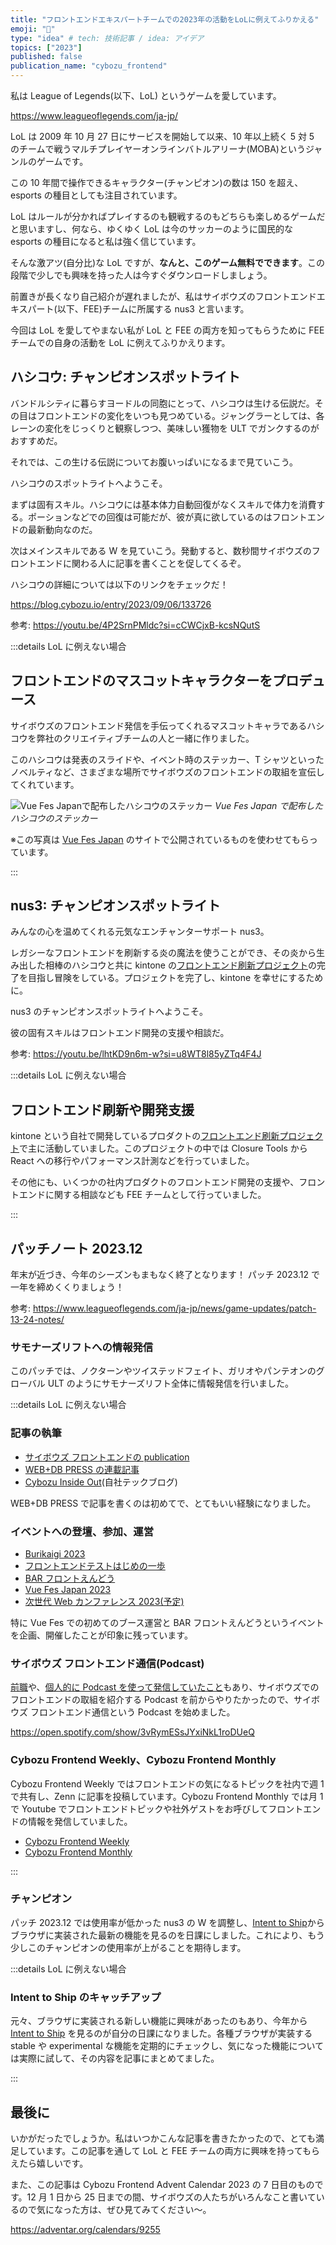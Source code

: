 ```yaml
---
title: "フロントエンドエキスパートチームでの2023年の活動をLoLに例えてふりかえる"
emoji: "🏹"
type: "idea" # tech: 技術記事 / idea: アイデア
topics: ["2023"]
published: false
publication_name: "cybozu_frontend"
---
```


私は League of Legends(以下、LoL) というゲームを愛しています。

https://www.leagueoflegends.com/ja-jp/

LoL は 2009 年 10 月 27 日にサービスを開始して以来、10 年以上続く 5 対 5 のチームで戦うマルチプレイヤーオンラインバトルアリーナ(MOBA)というジャンルのゲームです。

この 10 年間で操作できるキャラクター(チャンピオン)の数は 150 を超え、esports の種目としても注目されています。

LoL はルールが分かればプレイするのも観戦するのもどちらも楽しめるゲームだと思いますし、何なら、ゆくゆく LoL は今のサッカーのように国民的な esports の種目になると私は強く信じています。

そんな激アツ(自分比)な LoL ですが、**なんと、このゲーム無料でできます**。この段階で少しでも興味を持った人は今すぐダウンロードしましょう。

前置きが長くなり自己紹介が遅れましたが、私はサイボウズのフロントエンドエキスパート(以下、FEE)チームに所属する nus3 と言います。

今回は LoL を愛してやまない私が LoL と FEE の両方を知ってもらうために FEE チームでの自身の活動を LoL に例えてふりかえります。

## ハシコウ: チャンピオンスポットライト

バンドルシティに暮らすヨードルの同胞にとって、ハシコウは生ける伝説だ。その目はフロントエンドの変化をいつも見つめている。ジャングラーとしては、各レーンの変化をじっくりと観察しつつ、美味しい獲物を ULT でガンクするのがおすすめだ。

それでは、この生ける伝説についてお腹いっぱいになるまで見ていこう。

ハシコウのスポットライトへようこそ。

まずは固有スキル。ハシコウには基本体力自動回復がなくスキルで体力を消費する。ポーションなどでの回復は可能だが、彼が真に欲しているのはフロントエンドの最新動向なのだ。

次はメインスキルである W を見ていこう。発動すると、数秒間サイボウズのフロントエンドに関わる人に記事を書くことを促してくるぞ。

ハシコウの詳細については以下のリンクをチェックだ！

https://blog.cybozu.io/entry/2023/09/06/133726

参考: https://youtu.be/4P2SrnPMldc?si=cCWCjxB-kcsNQutS

:::details LoL に例えない場合

## フロントエンドのマスコットキャラクターをプロデュース

サイボウズのフロントエンド発信を手伝ってくれるマスコットキャラであるハシコウを弊社のクリエイティブチームの人と一緒に作りました。

このハシコウは発表のスライドや、イベント時のステッカー、T シャツといったノベルティなど、さまざまな場所でサイボウズのフロントエンドの取組を宣伝してくれています。

![Vue Fes Japanで配布したハシコウのステッカー](/images/2023-frontend-activities/hashiko.png)
_Vue Fes Japan で配布したハシコウのステッカー_

※この写真は [Vue Fes Japan](https://vuefes.jp/2023/#news) のサイトで公開されているものを使わせてもらっています。

:::

## nus3: チャンピオンスポットライト

みんなの心を温めてくれる元気なエンチャンターサポート nus3。

レガシーなフロントエンドを刷新する炎の魔法を使うことができ、その炎から生み出した相棒のハシコウと共に kintone の[フロントエンド刷新プロジェクト](https://blog.cybozu.io/entry/2022/02/04/171154)の完了を目指し冒険をしている。プロジェクトを完了し、kintone を幸せにするために。

nus3 のチャンピオンスポットライトへようこそ。

彼の固有スキルはフロントエンド開発の支援や相談だ。

参考: https://youtu.be/lhtKD9n6m-w?si=u8WT8l85yZTq4F4J

:::details LoL に例えない場合

## フロントエンド刷新や開発支援

kintone という自社で開発しているプロダクトの[フロントエンド刷新プロジェクト](https://blog.cybozu.io/entry/2022/02/04/171154)で主に活動していました。このプロジェクトの中では Closure Tools から React への移行やパフォーマンス計測などを行っていました。

その他にも、いくつかの社内プロダクトのフロントエンド開発の支援や、フロントエンドに関する相談なども FEE チームとして行っていました。

:::

## パッチノート 2023.12

年末が近づき、今年のシーズンもまもなく終了となります！ パッチ 2023.12 で一年を締めくくりましょう！

参考: https://www.leagueoflegends.com/ja-jp/news/game-updates/patch-13-24-notes/

### サモナーズリフトへの情報発信

このパッチでは、ノクターンやツイステッドフェイト、ガリオやパンテオンのグローバル ULT のようにサモナーズリフト全体に情報発信を行いました。

:::details LoL に例えない場合

### 記事の執筆

- [サイボウズ フロントエンドの publication](https://zenn.dev/p/cybozu_frontend)
- [WEB+DB PRESS の連載記事](https://twitter.com/wdpress/status/1672041171554832384?s=20)
- [Cybozu Inside Out](https://blog.cybozu.io/archive/category/%E3%83%95%E3%83%AD%E3%83%B3%E3%83%88%E3%82%A8%E3%83%B3%E3%83%89)(自社テックブログ)

WEB+DB PRESS で記事を書くのは初めてで、とてもいい経験になりました。

### イベントへの登壇、参加、運営

- [Burikaigi 2023](https://toyama-eng.connpass.com/event/265774/)
- [フロントエンドテストはじめの一歩](https://flexy.connpass.com/event/287432/)
- [BAR フロントえんどう](https://cybozu.connpass.com/event/297123/)
- [Vue Fes Japan 2023](https://vuefes.jp/2023/)
- [次世代 Web カンファレンス 2023(予定)](https://nextwebconf.connpass.com/event/300174/)

特に Vue Fes での初めてのブース運営と BAR フロントえんどうというイベントを企画、開催したことが印象に残っています。

### サイボウズ フロントエンド通信(Podcast)

[前職](https://zenn.dev/nus3/articles/a07963cfac4248fc2bed)や、[個人的に Podcast を使って発信していたこと](https://open.spotify.com/show/2hU6ggiw63Fl5jMLlZbdKG)もあり、サイボウズでのフロントエンドの取組を紹介する Podcast を前からやりたかったので、サイボウズ フロントエンド通信という Podcast を始めました。

https://open.spotify.com/show/3vRymESsJYxiNkL1roDUeQ

### Cybozu Frontend Weekly、Cybozu Frontend Monthly

Cybozu Frontend Weekly ではフロントエンドの気になるトピックを社内で週 1 で共有し、Zenn に記事を投稿しています。Cybozu Frontend Monthly では月 1 で Youtube でフロントエンドトピックや社外ゲストをお呼びしてフロントエンドの情報を発信していました。

- [Cybozu Frontend Weekly](https://zenn.dev/topics/cybozufrontendweek)
- [Cybozu Frontend Monthly](https://www.youtube.com/playlist?list=PLPTndynQK4dxLZFEZgOZjt_zKG-0JWoWy)

:::

### チャンピオン

パッチ 2023.12 では使用率が低かった nus3 の W を調整し、[Intent to Ship](https://botsin.space/@intenttoship)からブラウザに実装された最新の機能を見るのを日課にしました。これにより、もう少しこのチャンピオンの使用率が上がることを期待します。

:::details LoL に例えない場合

### Intent to Ship のキャッチアップ

元々、ブラウザに実装される新しい機能に興味があったのもあり、今年から [Intent to Ship](https://botsin.space/@intenttoship) を見るのが自分の日課になりました。各種ブラウザが実装する stable や experimental な機能を定期的にチェックし、気になった機能については実際に試して、その内容を記事にまとめてました。

:::

## 最後に

いかがだったでしょうか。私はいつかこんな記事を書きたかったので、とても満足しています。この記事を通して LoL と FEE チームの両方に興味を持ってもらえたら嬉しいです。

また、この記事は Cybozu Frontend Advent Calendar 2023 の 7 日目のものです。12 月 1 日から 25 日までの間、サイボウズの人たちがいろんなこと書いているので気になった方は、ぜひ見てみてください〜。

https://adventar.org/calendars/9255
